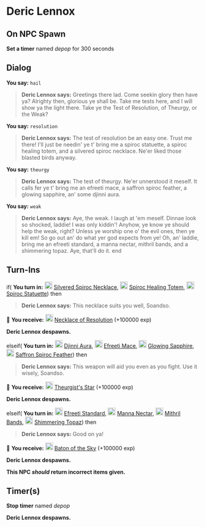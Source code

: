 # Deric Lennox
## On NPC Spawn

**Set a timer** named *depop* for 300 seconds
## Dialog

**You say:** `hail`



>**Deric Lennox says:** Greetings there lad. Come seekin glory then have ya? Alrighty then, glorious ye shall be. Take me tests here, and I will show ya the light there. Take ye the Test of Resolution, of Theurgy, or the Weak?

**You say:** `resolution`




>**Deric Lennox says:** The test of resolution be an easy one.  Trust me there!  I'll just be needin' ye t' bring me a spiroc statuette, a spiroc healing totem, and a silvered spiroc necklace.  Ne'er liked those blasted birds anyway.

**You say:** `theurgy`




>**Deric Lennox says:** The test of theurgy.  Ne'er unnerstood it meself. It calls fer ye t' bring me an efreeti mace, a saffron spiroc feather, a glowing sapphire, an' some djinni aura.

**You say:** `weak`





>**Deric Lennox says:** Aye, the weak.  I laugh at 'em meself.  Dinnae look so shocked, laddie!  I was only kiddin'!  Anyhow, ye know ye should help the weak, right? Unless ye worship one o' the evil ones, then ye kill em! So go out an' do what yer god expects from ye!  Oh, an' laddie, bring me an efreeti standard, a manna nectar, mithril bands, and a shimmering topaz.  Aye, that'll do it.
end

## Turn-Ins





if( **You turn in:** <img style="background:url(/static/icons/blank_slot.gif);width:20px;height:20px;" src="/static/icons/item_1043.png" alt="" /> <a
                                href="/item/20813" data-url="20813" class="tooltip-link link">Silvered Spiroc Necklace</a>, <img style="background:url(/static/icons/blank_slot.gif);width:20px;height:20px;" src="/static/icons/item_894.png" alt="" /> <a
                                href="/item/20812" data-url="20812" class="tooltip-link link">Spiroc Healing Totem</a>, <img style="background:url(/static/icons/blank_slot.gif);width:20px;height:20px;" src="/static/icons/item_895.png" alt="" /> <a
                                href="/item/20954" data-url="20954" class="tooltip-link link">Spiroc Statuette</a>) then 







>**Deric Lennox says:** This necklace suits you well, Soandso.


 &#127873; **You receive:**  <img style="background:url(/static/icons/blank_slot.gif);width:20px;height:20px;" src="/static/icons/item_1043.png" alt="" /> <a
                                href="/item/14562" data-url="14562" class="tooltip-link link">Necklace of Resolution</a> (+100000 exp)

 


**Deric Lennox despawns.**

elseif( **You turn in:** <img style="background:url(/static/icons/blank_slot.gif);width:20px;height:20px;" src="/static/icons/item_823.png" alt="" /> <a
                                href="/item/20815" data-url="20815" class="tooltip-link link">Djinni Aura</a>, <img style="background:url(/static/icons/blank_slot.gif);width:20px;height:20px;" src="/static/icons/item_578.png" alt="" /> <a
                                href="/item/20816" data-url="20816" class="tooltip-link link">Efreeti Mace</a>, <img style="background:url(/static/icons/blank_slot.gif);width:20px;height:20px;" src="/static/icons/item_963.png" alt="" /> <a
                                href="/item/20814" data-url="20814" class="tooltip-link link">Glowing Sapphire</a>, <img style="background:url(/static/icons/blank_slot.gif);width:20px;height:20px;" src="/static/icons/item_1146.png" alt="" /> <a
                                href="/item/20961" data-url="20961" class="tooltip-link link">Saffron Spiroc Feather</a>) then 



>**Deric Lennox says:** This weapon will aid you even as you fight. Use it wisely, Soandso.


 &#127873; **You receive:**  <img style="background:url(/static/icons/blank_slot.gif);width:20px;height:20px;" src="/static/icons/item_578.png" alt="" /> <a
                                href="/item/27718" data-url="27718" class="tooltip-link link">Theurgist's Star</a> (+100000 exp)

 


**Deric Lennox despawns.**

elseif( **You turn in:** <img style="background:url(/static/icons/blank_slot.gif);width:20px;height:20px;" src="/static/icons/item_578.png" alt="" /> <a
                                href="/item/20817" data-url="20817" class="tooltip-link link">Efreeti Standard</a>, <img style="background:url(/static/icons/blank_slot.gif);width:20px;height:20px;" src="/static/icons/item_1006.png" alt="" /> <a
                                href="/item/20968" data-url="20968" class="tooltip-link link">Manna Nectar</a>, <img style="background:url(/static/icons/blank_slot.gif);width:20px;height:20px;" src="/static/icons/item_675.png" alt="" /> <a
                                href="/item/20819" data-url="20819" class="tooltip-link link">Mithril Bands</a>, <img style="background:url(/static/icons/blank_slot.gif);width:20px;height:20px;" src="/static/icons/item_954.png" alt="" /> <a
                                href="/item/20818" data-url="20818" class="tooltip-link link">Shimmering Topaz</a>) then 



>**Deric Lennox says:** Good on ya!


 &#127873; **You receive:**  <img style="background:url(/static/icons/blank_slot.gif);width:20px;height:20px;" src="/static/icons/item_822.png" alt="" /> <a
                                href="/item/27719" data-url="27719" class="tooltip-link link">Baton of the Sky</a> (+100000 exp)

 


**Deric Lennox despawns.**

**This NPC *should* return incorrect items given.**

## Timer(s)

**Stop timer** named *depop*

**Deric Lennox despawns.**




